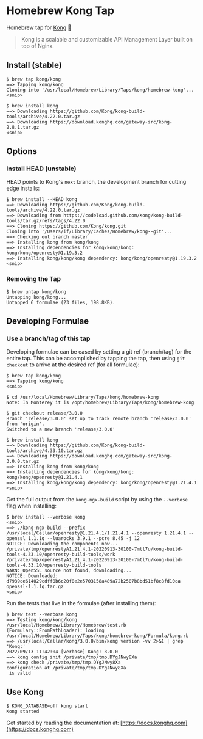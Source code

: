 # Homebrew Kong Tap

Homebrew tap for [Kong] :beer:

> Kong is a scalable and customizable API Management Layer built on top of
> Nginx.

## Install (stable)

```shell
$ brew tap kong/kong
==> Tapping kong/kong
Cloning into '/usr/local/Homebrew/Library/Taps/kong/homebrew-kong'...
<snip>

$ brew install kong
==> Downloading https://github.com/Kong/kong-build-tools/archive/4.22.0.tar.gz
==> Downloading https://download.konghq.com/gateway-src/kong-2.8.1.tar.gz
<snip>
```

## Options

### Install HEAD (unstable)

HEAD points to Kong's `next` branch, the development branch for cutting edge
installs:

```shell
$ brew install --HEAD kong
==> Downloading https://github.com/Kong/kong-build-tools/archive/4.22.0.tar.gz
==> Downloading from https://codeload.github.com/Kong/kong-build-tools/tar.gz/refs/tags/4.22.0
==> Cloning https://github.com/Kong/kong.git
Cloning into '/Users/if/Library/Caches/Homebrew/kong--git'...
==> Checking out branch master
==> Installing kong from kong/kong
==> Installing dependencies for kong/kong/kong: kong/kong/openresty@1.19.3.2
==> Installing kong/kong/kong dependency: kong/kong/openresty@1.19.3.2
<snip>
```

### Removing the Tap

```shell
$ brew untap kong/kong
Untapping kong/kong...
Untapped 6 formulae (23 files, 198.8KB).
```

## Developing Formulae

### Use a branch/tag of this tap

Developing formulae can be eased by setting a git ref (branch/tag) for the entire tap. This can be accomplished by tapping the tap, then using `git checkout` to arrive at the desired ref (for all formulae):

```shell
$ brew tap kong/kong
==> Tapping kong/kong
<snip>

$ cd /usr/local/Homebrew/Library/Taps/kong/homebrew-kong
Note: In Monterey it is /opt/homebrew/Library/Taps/kong/homebrew-kong

$ git checkout release/3.0.0
Branch 'release/3.0.0' set up to track remote branch 'release/3.0.0' from 'origin'.
Switched to a new branch 'release/3.0.0'

$ brew install kong
==> Downloading https://github.com/Kong/kong-build-tools/archive/4.33.10.tar.gz
==> Downloading https://download.konghq.com/gateway-src/kong-3.0.0.tar.gz
==> Installing kong from kong/kong
==> Installing dependencies for kong/kong/kong: kong/kong/openresty@1.21.4.1
==> Installing kong/kong/kong dependency: kong/kong/openresty@1.21.4.1
<snip>
```

Get the full output from the `kong-ngx-build` script by using the `--verbose` flag when installing:

```shell
$ brew install --verbose kong
<snip>
==> ./kong-ngx-build --prefix /usr/local/Cellar/openresty@1.21.4.1/1.21.4.1 --openresty 1.21.4.1 --openssl 1.1.1q --luarocks 3.9.1 --pcre 8.45 -j 12
NOTICE: Downloading the components now...
/private/tmp/openrestyA1.21.4.1-20220913-30100-7mtl7u/kong-build-tools-4.33.10/openresty-build-tools/work /private/tmp/openrestyA1.21.4.1-20220913-30100-7mtl7u/kong-build-tools-4.33.10/openresty-build-tools
WARN: OpenSSL source not found, downloading...
NOTICE: Downloaded: d7939ce614029cdff0b6c20f0e2e5703158a489a72b2507b8bd51bf8c8fd10ca  openssl-1.1.1q.tar.gz
<snip>
```

Run the tests that live in the formulae (after installing them):

```shell
$ brew test --verbose kong
==> Testing kong/kong/kong
/usr/local/Homebrew/Library/Homebrew/test.rb (Formulary::FromPathLoader): loading /usr/local/Homebrew/Library/Taps/kong/homebrew-kong/Formula/kong.rb
==> /usr/local/Cellar/kong/3.0.0/bin/kong version -vv 2>&1 | grep 'Kong:'
2022/09/13 11:42:04 [verbose] Kong: 3.0.0
==> kong config init /private/tmp/tmp.DYgJNwy8Xa
==> kong check /private/tmp/tmp.DYgJNwy8Xa
configuration at /private/tmp/tmp.DYgJNwy8Xa
 is valid
```

## Use Kong

```shell
$ KONG_DATABASE=off kong start
Kong started
```

Get started by reading the documentation at: [https://docs.konghq.com](https://docs.konghq.com)

[kong]: https://konghq.com
